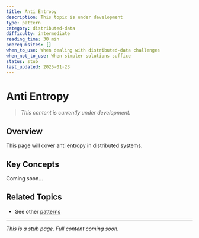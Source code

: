 ```yaml
---
title: Anti Entropy
description: This topic is under development
type: pattern
category: distributed-data
difficulty: intermediate
reading_time: 30 min
prerequisites: []
when_to_use: When dealing with distributed-data challenges
when_not_to_use: When simpler solutions suffice
status: stub
last_updated: 2025-01-23
---
```



# Anti Entropy

> *This content is currently under development.*

## Overview

This page will cover anti entropy in distributed systems.

## Key Concepts

Coming soon...

## Related Topics

- See other [patterns](index.md)

---

*This is a stub page. Full content coming soon.*